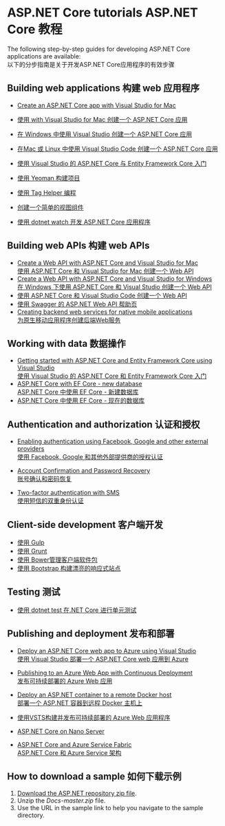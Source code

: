 
# ASP.NET Core tutorials   ASP.NET Core 教程

The following step-by-step guides for developing ASP.NET Core applications are available:  
以下的分步指南是关于开发ASP.NET Core应用程序的有效步骤

## Building web applications  构建 web 应用程序

* [Create an ASP.NET Core app with Visual Studio for Mac](xref:tutorials/first-mvc-app-mac/start-mvc)
* [使用 with Visual Studio for Mac 创建一个 ASP.NET Core 应用](xref:tutorials/first-mvc-app-mac/start-mvc)
* [在 Windows 中使用 Visual Studio 创建一个 ASP.NET Core 应用 ](first-mvc-app/index.md)

* [在Mac 或 Linux 中使用 Visual Studio Code 创建一个 ASP.NET Core 应用 ](first-mvc-app-xplat/index.md)

* [使用 Visual Studio 的 ASP.NET Core 与 Entity Framework Core 入门](../data/ef-mvc/index.md)

* [使用 Yeoman 构建项目](../client-side/yeoman.md)

* [使用 Tag Helper 编程](../mvc/views/tag-helpers/authoring.md)

* [创建一个简单的视图组件](../mvc/views/view-components.md#walkthrough-creating-a-simple-view-component)

* [使用 dotnet watch 开发 ASP.NET Core 应用程序](dotnet-watch.md)

## Building web APIs  构建 web APIs
* [Create a Web API with ASP.NET Core and Visual Studio for Mac](xref:tutorials/first-web-api-mac)  
[使用 ASP.NET Core 和 Visual Studio for Mac 创建一个 Web API ](xref:tutorials/first-web-api-mac)
* [Create a Web API with ASP.NET Core and Visual Studio for Windows ](first-web-api.md)  
[在 Windows 下使用 ASP.NET Core 和 Visual Studio 创建一个 Web API](first-web-api.md)
* [使用 ASP.NET Core 和 Visual Studio Code 创建一个 Web API](web-api-vsc.md)
* [使用 Swagger 的 ASP.NET Web API 帮助页](web-api-help-pages-using-swagger.md)
* [Creating backend web services for native mobile applications](../mobile/native-mobile-backend.md)  
[为原生移动应用程序创建后端Web服务](../mobile/native-mobile-backend.md)

## Working with data  数据操作
* [Getting started with ASP.NET Core and Entity Framework Core using Visual Studio](../data/ef-mvc/index.md)  
[使用 Visual Studio 的 ASP.NET Core 和 Entity Framework Core 入门](../data/ef-mvc/index.md)  
* [ASP.NET Core with EF Core - new database](https://docs.microsoft.com/ef/core/get-started/aspnetcore/new-db)  
[ASP.NET Core 中使用 EF Core - 新建数据库](https://docs.microsoft.com/ef/core/get-started/aspnetcore/new-db)
* [ASP.NET Core 中使用 EF Core - 现在的数据库](https://docs.microsoft.com/ef/core/get-started/aspnetcore/existing-db)  


## Authentication and authorization  认证和授权
* [Enabling authentication using Facebook, Google and other external providers](../security/authentication/social/index.md)   
[使用 Facebook, Google 和其他外部提供商的授权认证](../security/authentication/social/index.md)

* [Account Confirmation and Password Recovery](../security/authentication/accconfirm.md)  
[账号确认和密码恢复](../security/authentication/accconfirm.md)

* [Two-factor authentication with SMS](../security/authentication/2fa.md)  
[使用短信的双重身份认证](../security/authentication/2fa.md)

## Client-side development  客户端开发
* [使用 Gulp](../client-side/using-gulp.md)
* [使用 Grunt](../client-side/using-grunt.md)
* [ 使用 Bower管理客户端软件包](../client-side/bower.md)
* [使用 Bootstrap 构建漂亮的响应式站点](../client-side/bootstrap.md)

## Testing 测试
* [使用 dotnet test 在.NET Core 进行单元测试](https://docs.microsoft.com/dotnet/articles/core/testing/unit-testing-with-dotnet-test)

## Publishing and deployment 发布和部署
* [Deploy an ASP.NET Core web app to Azure using Visual Studio](publish-to-azure-webapp-using-vs.md)  
[使用 Visual Studio 部署一个 ASP.NET Core web 应用到 Azure ](publish-to-azure-webapp-using-vs.md)
* [Publishing to an Azure Web App with Continuous Deployment](../publishing/azure-continuous-deployment.md)  
[ 发布可持续部署的 Azure Web 应用](../publishing/azure-continuous-deployment.md) 
* [Deploy an ASP.NET container to a remote Docker host](https://docs.microsoft.com/azure/vs-azure-tools-docker-hosting-web-apps-in-docker)  
[部署一个 ASP.NET 容器到远程 Docker 主机上](https://docs.microsoft.com/azure/vs-azure-tools-docker-hosting-web-apps-in-docker)
* [使用VSTS构建并发布可持续部署的 Azure Web 应用程序](../publishing/vsts-continuous-deployment.md)


* [ASP.NET Core on Nano Server](nano-server.md)
* [ASP.NET Core and Azure Service Fabric](https://docs.microsoft.com/azure/service-fabric/service-fabric-add-a-web-frontend)  
[ASP.NET Core 和 Azure Service 架构](https://docs.microsoft.com/azure/service-fabric/service-fabric-add-a-web-frontend)

<a name="download"></a> 
## How to download a sample  如何下载示例
1. [Download the ASP.NET repository zip file](https://github.com/aspnet/docs/archive/master.zip).
1. Unzip the *Docs-master.zip* file.
1. Use the URL in the sample link to help you navigate to the sample directory. 
